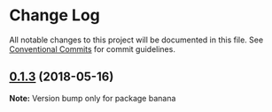 # Change Log

All notable changes to this project will be documented in this file.
See [Conventional Commits](https://conventionalcommits.org) for commit guidelines.

<a name="0.1.3"></a>
## [0.1.3](https://github.com/arantespp/lerna-cd-ci-with-jenkins/compare/banana@0.1.2...banana@0.1.3) (2018-05-16)




**Note:** Version bump only for package banana
